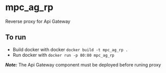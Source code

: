 # mpc_ag_rp

Reverse proxy for Api Gateway

## To run

- Build docker with docker `docker build -t mpc_ag_rp .`
- Run docker with `docker run -p 80:80 mpc_ag_rp`

**_Note:_** The Api Gateway component must be deployed before runing proxy
